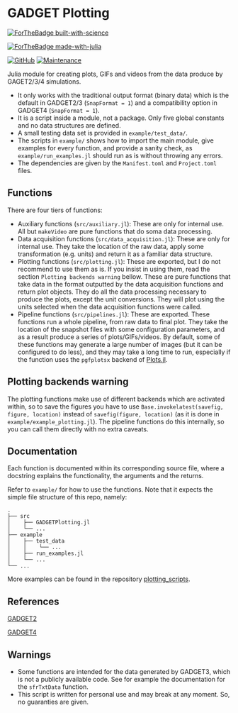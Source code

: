 # GADGET Plotting

[![ForTheBadge built-with-science](http://forthebadge.com/images/badges/built-with-science.svg)](https://GitHub.com/Ezequiel92/) 

[![ForTheBadge made-with-julia](https://forthebadge.com/images/badges/made-with-julia.svg)](https://julialang.org)

[![GitHub](https://img.shields.io/github/license/Ezequiel92/GADGETPlotting?style=flat-square)](https://github.com/Ezequiel92/GADGETPlotting/blob/main/LICENSE) [![Maintenance](https://img.shields.io/maintenance/yes/2021?style=flat-square)](mailto:lozano.ez@gmail.com)

Julia module for creating plots, GIFs and videos from the data produce by GAGET2/3/4 simulations.

- It only works with the traditional output format (binary data) which is the default in GADGET2/3 (`SnapFormat = 1`) and a compatibility option in GADGET4 (`SnapFormat = 1`).
- It is a script inside a module, not a package. Only five global constants and no data structures are defined.
- A small testing data set is provided in `example/test_data/`.
- The scripts in `example/` shows how to import the main module, give examples for every function, and provide a sanity check, as `example/run_examples.jl` should run as is without throwing any errors.
- The dependencies are given by the `Manifest.toml` and `Project.toml` files.

## Functions

There are four tiers of functions:

- Auxiliary functions (`src/auxiliary.jl`): These are only for internal use. All but `makeVideo` are pure functions that do soma data processing.
- Data acquisition functions (`src/data_acquisition.jl`): These are only for internal use. They take the location of the raw data, apply some transformation (e.g. units) and return it as a familiar data structure.
- Plotting functions (`src/plotting.jl`): These are exported, but I do not recommend to use them as is. If you insist in using them, read the section `Plotting backends warning` bellow. These are pure functions that take data in the format outputted by the data acquisition functions and return plot objects. They do all the data processing necessary to produce the plots, except the unit conversions. They will plot using the units selected when the data acquisition functions were called.
- Pipeline functions (`src/pipelines.jl`): These are exported. These functions run a whole pipeline, from raw data to final plot. They take the location of the snapshot files with some configuration parameters, and as a result produce a series of plots/GIFs/videos. By default, some of these functions may generate a large number of images (but it can be configured to do less), and they may take a long time to run, especially if the function uses the `pgfplotsx` backend of [Plots.jl](https://github.com/JuliaPlots/Plots.jl).

## Plotting backends warning

The plotting functions make use of different backends which are activated within, so to save the figures you have to use `Base.invokelatest(savefig, figure, location)` instead of `savefig(figure, location)` (as it is done in `example/example_plotting.jl`). The pipeline functions do this internally, so you can call them directly with no extra caveats. 

## Documentation

Each function is documented within its corresponding source file, where a docstring explains the functionality, the arguments and the returns.

Refer to `example/` for how to use the functions. Note that it expects the simple file structure of this repo, namely:

    .
    ├── src
	│    ├── GADGETPlotting.jl 
	│    └── ...
    ├── example	  
    │    ├── test_data
    │    │    └── ...
    │    ├── run_examples.jl
	│    └── ...
    └── ...
	
More examples can be found in the repository [plotting_scripts](https://github.com/Ezequiel92/plotting_scripts).

## References

[GADGET2](https://wwwmpa.mpa-garching.mpg.de/gadget/)

[GADGET4](https://wwwmpa.mpa-garching.mpg.de/gadget4/)

## Warnings

- Some functions are intended for the data generated by GADGET3, which is not a publicly available code. See for example the documentation for the `sfrTxtData` function.
- This script is written for personal use and may break at any moment. So, no guaranties are given.
